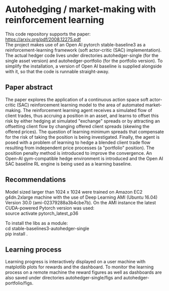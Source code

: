 # Autohedging / market-making with reinforcement learning
This code repository supports the paper: https://arxiv.org/pdf/2008.12275.pdf <br />
The project makes use of an Open AI pytorch stable-baseline3 as a reinforcement-learning framework (soft actor-critic (SAC) implementation). The actual hedger code lives under directories autohedger-single (for the single asset version) and autohedger-portfolio (for the portfolio version). To simplify the installation, a version of Open AI baseline is supplied alongside with it, so that the code is runnable straight-away. 

## Paper abstract
The paper explores the application of a continuous action space soft actor-critic (SAC) reinforcement learning model to the area of automated market-making. The reinforcement learning agent receives a simulated flow of client trades, thus accruing a position in an asset, and learns to offset this risk by either hedging at simulated "exchange" spreads or by attracting an offsetting client flow by changing offered client spreads (skewing the offered prices). The question of learning minimum spreads that compensate for the risk of taking the position is being investigated. Finally, the agent is posed with a problem of learning to hedge a blended client trade flow resulting from independent price processes (a "portfolio" position). The position penalty method is introduced to improve the convergence. An Open-AI gym-compatible hedge environment is introduced and the Open AI SAC baseline RL engine is being used as a learning baseline.

## Recommendations
Model sized larger than 1024 x 1024 were trained on Amazon EC2 g4dn.2xlarge machine with the use of Deep Learning AMI (Ubuntu 16.04) Version 30.0 (ami-02379288a3b4cbe7b). On the AMI instance the latest CUDA-powered Pytorch version was used: <br />
source activate pytorch_latest_p36 <br />

To install the libs as a module: <br />
cd stable-baselines3-autohedger-single <br />
pip install .
<br />

## Learning process
Learning progress is interactively displayed on a user machine with matplotlib plots for rewards and the dashboard. To monitor the learning process on a remote machine the reward figures as well as dashboards are also saved under directories autohedger-single/figs and autohedger-portfolio/figs. 
